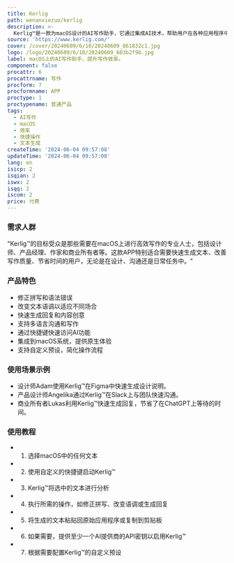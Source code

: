 ```yaml
---
title: Kerlig
path: wenanxiezuo/kerlig
description: >-
  Kerlig™是一款为macOS设计的AI写作助手，它通过集成AI技术，帮助用户在各种应用程序中快速生成文本、修正语法、改变语调、回答问题等，显著提高写作效率和质量。产品背景信息显示，Kerlig™由Jarek开发，支持OpenAI、Anthropic和Gemma等AI模型，提供快捷键操作，无需切换上下文即可使用。产品定位为提高生产力，价格为27美元起。
source: 'https://www.kerlig.com/'
cover: /cover/20240609/6/10/20240609_861832c1.jpg
logo: /logo/20240609/6/10/20240609_603b2f9b.jpg
label: macOS上的AI写作助手，提升写作效率。
component: false
procattr: 6
procattrname: 写作
procform: 7
procformname: APP
proctype: 1
proctypename: 普通产品
tags:
  - AI写作
  - macOS
  - 效率
  - 快捷操作
  - 文本生成
createTime: '2024-06-04 09:57:08'
updateTime: '2024-06-04 09:57:08'
lang: en
isicp: 2
isqian: 2
iswx: 2
isqq: 2
iscom: 2
price: 付费
---
```




### 需求人群
"Kerlig™的目标受众是那些需要在macOS上进行高效写作的专业人士，包括设计师、产品经理、作家和商业所有者等。这款APP特别适合需要快速生成文本、改善写作质量、节省时间的用户，无论是在设计、沟通还是日常任务中。"

### 产品特色
* 修正拼写和语法错误
* 改变文本语调以适应不同场合
* 快速生成回复和内容创意
* 支持多语言沟通和写作
* 通过快捷键快速访问AI功能
* 集成到macOS系统，提供原生体验
* 支持自定义预设，简化操作流程

### 使用场景示例
* 设计师Adam使用Kerlig™在Figma中快速生成设计说明。
* 产品设计师Angelika通过Kerlig™在Slack上与团队快速沟通。
* 商业所有者Lukas利用Kerlig™快速生成回复，节省了在ChatGPT上等待的时间。

### 使用教程
* 1. 选择macOS中的任何文本
* 2. 使用自定义的快捷键启动Kerlig™
* 3. Kerlig™将选中的文本进行分析
* 4. 执行所需的操作，如修正拼写、改变语调或生成回复
* 5. 将生成的文本粘贴回原始应用程序或复制到剪贴板
* 6. 如果需要，提供至少一个AI提供商的API密钥以启用Kerlig™
* 7. 根据需要配置Kerlig™的自定义预设

  
